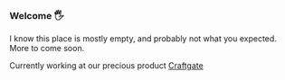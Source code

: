 ### Welcome 🖐️

I know this place is mostly empty, and probably not what you expected. More to come soon.

Currently working at our precious product [Craftgate](https://craftgate.io)
